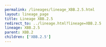 ```yaml
---
permalink: /lineages/lineage_XBB.2.5.html
layout: lineage_page
title: Lineage XBB.2.5
redirect_to: ../lineage.html?lineage=XBB.2.5
lineage: XBB.2.5
parent: XBB.2
children: ['XBB.2.5']
---
```

